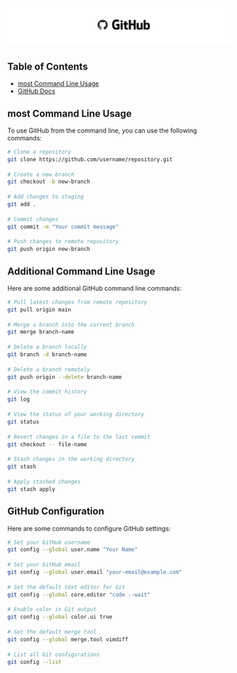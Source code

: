 # ![github](/Assets/images/github.png)

## Table of Contents

- [most Command Line Usage](#most-command-line-usage)
- [GitHub Docs](https://docs.github.com/en)

## most Command Line Usage

To use GitHub from the command line, you can use the following commands:

```sh
# Clone a repository
git clone https://github.com/username/repository.git

# Create a new branch
git checkout -b new-branch

# Add changes to staging
git add .

# Commit changes
git commit -m "Your commit message"

# Push changes to remote repository
git push origin new-branch
```

## Additional Command Line Usage

Here are some additional GitHub command line commands:

```sh
# Pull latest changes from remote repository
git pull origin main

# Merge a branch into the current branch
git merge branch-name

# Delete a branch locally
git branch -d branch-name

# Delete a branch remotely
git push origin --delete branch-name

# View the commit history
git log

# View the status of your working directory
git status

# Revert changes in a file to the last commit
git checkout -- file-name

# Stash changes in the working directory
git stash

# Apply stashed changes
git stash apply
```
## GitHub Configuration

Here are some commands to configure GitHub settings:

```sh
# Set your GitHub username
git config --global user.name "Your Name"

# Set your GitHub email
git config --global user.email "your-email@example.com"

# Set the default text editor for Git
git config --global core.editor "code --wait"

# Enable color in Git output
git config --global color.ui true

# Set the default merge tool
git config --global merge.tool vimdiff

# List all Git configurations
git config --list
```